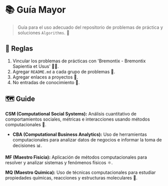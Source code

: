 # 📚 **Guía Mayor**

> Guía para el uso adecuado del repositorio de problemas de práctica y soluciones `Algorithms`. 🔧

## 📝 Reglas

1. Vincular los problemas de prácticas con 'Bremontix - Bremontix Sapientia et Usus' 🧠💡.
2. Agregar `README.md` a cada grupo de problemas 📄.
3. Agregar enlaces a proyectos 🔗.
4. No entradas de conocimiento 🚫.

## 🗺️ **Guide**

**CSM (Computational Social Systems):** Análisis cuantitativo de comportamientos sociales, métricas e interacciones usando métodos computacionales 👥.

- **CBA (Computational Business Analytics):** Uso de herramientas computacionales para analizar datos de negocios e informar la toma de decisiones 📊.

**MF (Maestro Fisicia):** Aplicación de métodos computacionales para resolver y analizar sistemas y fenómenos físicos ⚛️.

**MQ (Maestro Quimica):** Uso de técnicas computacionales para estudiar propiedades químicas, reacciones y estructuras moleculares 🧪.